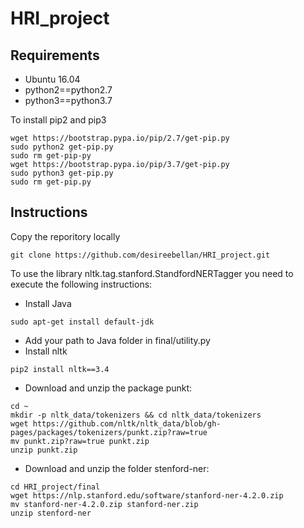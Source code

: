# HRI_project

## Requirements

* Ubuntu 16.04
* python2==python2.7
* python3==python3.7

To install pip2 and pip3

```
wget https://bootstrap.pypa.io/pip/2.7/get-pip.py 
sudo python2 get-pip.py
sudo rm get-pip-py
wget https://bootstrap.pypa.io/pip/3.7/get-pip.py 
sudo python3 get-pip.py
sudo rm get-pip.py
```
## Instructions
Copy the reporitory locally

```
git clone https://github.com/desireebellan/HRI_project.git
```
To use the library nltk.tag.stanford.StandfordNERTagger you need to execute the following instructions:
* Install Java
```
sudo apt-get install default-jdk
```
* Add your path to Java folder in final/utility.py
* Install nltk
```
pip2 install nltk==3.4
```
* Download and unzip the package punkt:
```
cd ~
mkdir -p nltk_data/tokenizers && cd nltk_data/tokenizers
wget https://github.com/nltk/nltk_data/blob/gh-pages/packages/tokenizers/punkt.zip?raw=true
mv punkt.zip?raw=true punkt.zip
unzip punkt.zip
```
* Download and unzip the folder stenford-ner:
```
cd HRI_project/final
wget https://nlp.stanford.edu/software/stanford-ner-4.2.0.zip
mv stanford-ner-4.2.0.zip stanford-ner.zip
unzip stenford-ner
```
